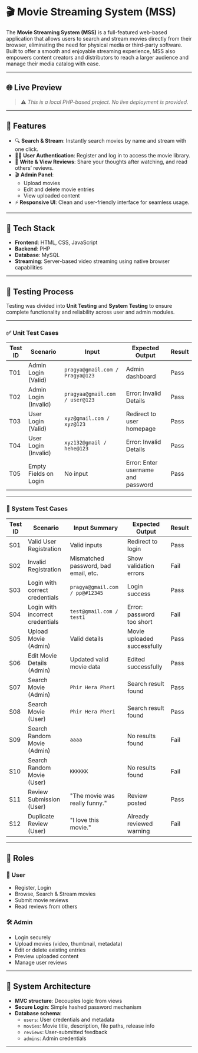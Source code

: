 # 🎬 Movie Streaming System (MSS)

The **Movie Streaming System (MSS)** is a full-featured web-based application that allows users to search and stream movies directly from their browser, eliminating the need for physical media or third-party software. Built to offer a smooth and enjoyable streaming experience, MSS also empowers content creators and distributors to reach a larger audience and manage their media catalog with ease.

---

## 🌐 Live Preview

> ⚠️ *This is a local PHP-based project. No live deployment is provided.*

---

## 📌 Features

- 🔍 **Search & Stream**: Instantly search movies by name and stream with one click.
- 🧑‍💻 **User Authentication**: Register and log in to access the movie library.
- 🧾 **Write & View Reviews**: Share your thoughts after watching, and read others’ reviews.
- 🎬 **Admin Panel**:
  - Upload movies
  - Edit and delete movie entries
  - View uploaded content
- ⚡ **Responsive UI**: Clean and user-friendly interface for seamless usage.

---

## 🔧 Tech Stack

- **Frontend**: HTML, CSS, JavaScript
- **Backend**: PHP
- **Database**: MySQL
- **Streaming**: Server-based video streaming using native browser capabilities

---

## 🧪 Testing Process

Testing was divided into **Unit Testing** and **System Testing** to ensure complete functionality and reliability across user and admin modules.

---

### ✅ Unit Test Cases

| Test ID | Scenario                    | Input                                    | Expected Output                     | Result |
|---------|-----------------------------|------------------------------------------|-------------------------------------|--------|
| T01     | Admin Login (Valid)         | `pragya@gmail.com / Pragya@123`          | Admin dashboard                     | Pass   |
| T02     | Admin Login (Invalid)       | `pragyaa@gmail.com / user@123`           | Error: Invalid Details              | Pass   |
| T03     | User Login (Valid)          | `xyz@gmail.com / xyz@123`          | Redirect to user homepage           | Pass   |
| T04     | User Login (Invalid)        | `xyz132@gmail / hehe@123`             | Error: Invalid Details              | Pass   |
| T05     | Empty Fields on Login       | No input                                 | Error: Enter username and password  | Pass   |

---

### 🔎 System Test Cases

| Test ID | Scenario                            | Input Summary                            | Expected Output                           | Result |
|--------|-------------------------------------|------------------------------------------|-------------------------------------------|--------|
| S01    | Valid User Registration             | Valid inputs                              | Redirect to login                         | Pass   |
| S02    | Invalid Registration                | Mismatched password, bad email, etc.      | Show validation errors                     | Fail   |
| S03    | Login with correct credentials      | `pragya@gmail.com / pp@#12345`            | Login success                             | Pass   |
| S04    | Login with incorrect credentials    | `test@gmail.com / test1`                  | Error: password too short                 | Fail   |
| S05    | Upload Movie (Admin)                | Valid details                             | Movie uploaded successfully               | Pass   |
| S06    | Edit Movie Details (Admin)          | Updated valid movie data                  | Edited successfully                        | Pass   |
| S07    | Search Movie (Admin)                | `Phir Hera Pheri`                         | Search result found                        | Pass   |
| S08    | Search Movie (User)                 | `Phir Hera Pheri`                         | Search result found                        | Pass   |
| S09    | Search Random Movie (Admin)         | `aaaa`                                    | No results found                           | Fail   |
| S10    | Search Random Movie (User)          | `KKKKKK`                                  | No results found                           | Fail   |
| S11    | Review Submission (User)            | "The movie was really funny."             | Review posted                              | Pass   |
| S12    | Duplicate Review (User)             | "I love this movie."                      | Already reviewed warning                   | Fail   |

---

## 🔐 Roles

### 👤 User
- Register, Login
- Browse, Search & Stream movies
- Submit movie reviews
- Read reviews from others

### 🛠️ Admin
- Login securely
- Upload movies (video, thumbnail, metadata)
- Edit or delete existing entries
- Preview uploaded content
- Manage user reviews

---

## 🧱 System Architecture

- **MVC structure**: Decouples logic from views
- **Secure Login**: Simple hashed password mechanism
- **Database schema**:
  - `users`: User credentials and metadata
  - `movies`: Movie title, description, file paths, release info
  - `reviews`: User-submitted feedback
  - `admins`: Admin credentials

---